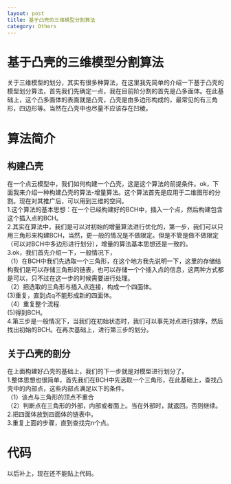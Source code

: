 ```yaml
---
layout: post
title: 基于凸壳的三维模型分割算法
category: Others
---
```


# 基于凸壳的三维模型分割算法
关于三维模型的划分，其实有很多种算法，在这里我先简单的介绍一下基于凸壳的模型划分算法，首先我们先确定一点，我在目前阶分割的首先是凸多面体。在此基础上，这个凸多面体的表面就是凸壳，凸壳是由多边形构成的，最常见的有三角形，四边形等。当然在凸壳中也尽量不应该存在凹棱。

# 算法简介
## 构建凸壳
在一个点云模型中，我们如何构建一个凸壳，这是这个算法的前提条件。ok，下面我来介绍一种构建凸壳的算法-增量算法。这个算法首先是应用于二维图形的分割。现在对其推广后，可以用到三维的空间。<br/>
1.这个算法的基本思想：在一个已经构建好的BCH中，插入一个点，然后构建包含这个插入点的BCH。<br/>
2.其实在算法中，我们是可以对初始的增量算法进行优化的，第一步，我们可以只用三角形来构建BCH，当然，更一般的情况是不做限定。但是不管是做不做限定（可以对BCH中多边形进行划分），增量的算法基本思想还是一致的。<br/>
3.ok，我们首先介绍一下，一般情况下，<br/>（1）在BCH中我们先选取一个三角形，在这个地方我先说明一下，这里的存储结构我们是可以存储三角形的链表，也可以存储一个个插入点的信息，这两种方式都是可以，只不过在这一步的时候需要进行处理。<br/>（2）把选取的三角形与插入点连接，构成一个四面体。<br/>(3)重复，直到点q不能形成新的四面体。<br/>（4）重复整个流程.<br/>(5)得到BCH。<br/>
4.第三步是一般情况下，当我们在初始状态时，我们可以事先对点进行排序，然后找出初始的BCH。在再次基础上，进行第三步的划分。

## 关于凸壳的剖分
在上面构建好凸壳的基础上，我们的下一步就是对模型进行划分了。<br/>
1.整体思想也很简单，首先我们在BCH中先选取一个三角形，在此基础上，查找凸壳中的内部点，这些内部点满足以下的条件。<br/>
（1）该点与三角形的顶点不重合<br/>
（2）判断点在三角形的外部，内部或者面上。当在外部时，就返回。否则继续。<br/>
2.把四面体放到四面体的链表中。<br/>
3.重复上面的步骤，直到查找完n个点。


# 代码
以后补上，现在还不能贴上代码。
